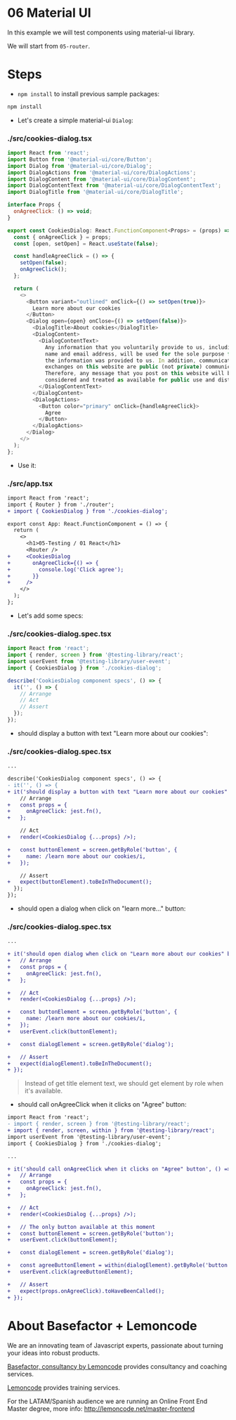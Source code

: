 # 06 Material UI

In this example we will test components using material-ui library.

We will start from `05-router`.

# Steps

- `npm install` to install previous sample packages:

```bash
npm install
```

- Let's create a simple material-ui `Dialog`:

### ./src/cookies-dialog.tsx

```javascript
import React from 'react';
import Button from '@material-ui/core/Button';
import Dialog from '@material-ui/core/Dialog';
import DialogActions from '@material-ui/core/DialogActions';
import DialogContent from '@material-ui/core/DialogContent';
import DialogContentText from '@material-ui/core/DialogContentText';
import DialogTitle from '@material-ui/core/DialogTitle';

interface Props {
  onAgreeClick: () => void;
}

export const CookiesDialog: React.FunctionComponent<Props> = (props) => {
  const { onAgreeClick } = props;
  const [open, setOpen] = React.useState(false);

  const handleAgreeClick = () => {
    setOpen(false);
    onAgreeClick();
  };

  return (
    <>
      <Button variant="outlined" onClick={() => setOpen(true)}>
        Learn more about our cookies
      </Button>
      <Dialog open={open} onClose={() => setOpen(false)}>
        <DialogTitle>About cookies</DialogTitle>
        <DialogContent>
          <DialogContentText>
            Any information that you voluntarily provide to us, including your
            name and email address, will be used for the sole purpose for which
            the information was provided to us. In addition, communication
            exchanges on this website are public (not private) communications.
            Therefore, any message that you post on this website will be
            considered and treated as available for public use and distribution.
          </DialogContentText>
        </DialogContent>
        <DialogActions>
          <Button color="primary" onClick={handleAgreeClick}>
            Agree
          </Button>
        </DialogActions>
      </Dialog>
    </>
  );
};

```

- Use it:

### ./src/app.tsx

```diff
import React from 'react';
import { Router } from './router';
+ import { CookiesDialog } from './cookies-dialog';

export const App: React.FunctionComponent = () => {
  return (
    <>
      <h1>05-Testing / 01 React</h1>
      <Router />
+     <CookiesDialog
+       onAgreeClick={() => {
+         console.log('Click agree');
+       }}
+     />
    </>
  );
};

```

- Let's add some specs:

### ./src/cookies-dialog.spec.tsx

```javascript
import React from 'react';
import { render, screen } from '@testing-library/react';
import userEvent from '@testing-library/user-event';
import { CookiesDialog } from './cookies-dialog';

describe('CookiesDialog component specs', () => {
  it('', () => {
    // Arrange
    // Act
    // Assert
  });
});

```

- should display a button with text "Learn more about our cookies":

### ./src/cookies-dialog.spec.tsx

```diff
...

describe('CookiesDialog component specs', () => {
- it('', () => {
+ it('should display a button with text "Learn more about our cookies"', () => {
    // Arrange
+   const props = {
+     onAgreeClick: jest.fn(),
+   };

    // Act
+   render(<CookiesDialog {...props} />);

+   const buttonElement = screen.getByRole('button', {
+     name: /learn more about our cookies/i,
+   });

    // Assert
+   expect(buttonElement).toBeInTheDocument();
  });
});

```

- should open a dialog when click on "learn more..." button:

### ./src/cookies-dialog.spec.tsx

```diff
...

+ it('should open dialog when click on "Learn more about our cookies" button', () => {
+   // Arrange
+   const props = {
+     onAgreeClick: jest.fn(),
+   };

+   // Act
+   render(<CookiesDialog {...props} />);

+   const buttonElement = screen.getByRole('button', {
+     name: /learn more about our cookies/i,
+   });
+   userEvent.click(buttonElement);

+   const dialogElement = screen.getByRole('dialog');

+   // Assert
+   expect(dialogElement).toBeInTheDocument();
+ });

```

> Instead of get title element text, we should get element by role when it's available.

- should call onAgreeClick when it clicks on "Agree" button:

```diff
import React from 'react';
- import { render, screen } from '@testing-library/react';
+ import { render, screen, within } from '@testing-library/react';
import userEvent from '@testing-library/user-event';
import { CookiesDialog } from './cookies-dialog';

...

+ it('should call onAgreeClick when it clicks on "Agree" button', () => {
+   // Arrange
+   const props = {
+     onAgreeClick: jest.fn(),
+   };

+   // Act
+   render(<CookiesDialog {...props} />);

+   // The only button available at this moment
+   const buttonElement = screen.getByRole('button');
+   userEvent.click(buttonElement);

+   const dialogElement = screen.getByRole('dialog');

+   const agreeButtonElement = within(dialogElement).getByRole('button');
+   userEvent.click(agreeButtonElement);

+   // Assert
+   expect(props.onAgreeClick).toHaveBeenCalled();
+ });

```

# About Basefactor + Lemoncode

We are an innovating team of Javascript experts, passionate about turning your ideas into robust products.

[Basefactor, consultancy by Lemoncode](http://www.basefactor.com) provides consultancy and coaching services.

[Lemoncode](http://lemoncode.net/services/en/#en-home) provides training services.

For the LATAM/Spanish audience we are running an Online Front End Master degree, more info: http://lemoncode.net/master-frontend
